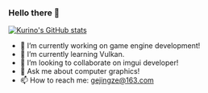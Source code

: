 ### Hello there 👋
[![Kurino's GitHub stats](https://github-readme-stats.vercel.app/api?username=kurinokaitou&count_private=true&show_icons=true&theme=synthwave)](https://github.com/anuraghazra/github-readme-stats)

- 🔭 I’m currently working on game engine development!
- 🌱 I’m currently learning Vulkan.
- 👯 I’m looking to collaborate on imgui developer!
- 💬 Ask me about computer graphics!
- 📫 How to reach me: gejingze@163.com
